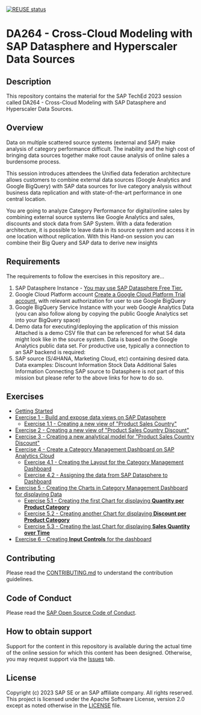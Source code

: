 [![REUSE status](https://api.reuse.software/badge/github.com/SAP-samples/teched2023-DA264)](https://api.reuse.software/info/github.com/SAP-samples/teched2023-DA264)

# DA264 - Cross-Cloud Modeling with SAP Datasphere and Hyperscaler Data Sources

## Description

This repository contains the material for the SAP TechEd 2023 session called DA264 - Cross-Cloud Modeling with SAP Datasphere and Hyperscaler Data Sources. 

## Overview

Data on multiple scattered source systems (external and SAP) make analysis of category performance difficult. The inability and the high cost of bringing data sources together make root cause analysis of online sales a burdensome process.

This session introduces attendees the Unified data federation architecture allows customers to combine external data sources (Google Analytics and Google BigQuery) with SAP data sources for live category analysis without business data replication and with state-of-the-art performance in one central location.

You are going to analyze Category Performance for digital/online sales by combining external source systems like Google Analytics and sales, discounts and stock data from SAP System.
With a data federation architecture, it is possible to leave data in its source system and access it in one location without replication. With this Hand-on session you can combine their Big Query and SAP data to derive new insights 

## Requirements

The requirements to follow the exercises in this repository are...

1) SAP Datasphere Instance - [You may use SAP Datasphere Free Tier.](https://developers.sap.com/tutorials/data-warehouse-cloud-1-begin-trial.html)
2) Google Cloud Platform account [Create a Google Cloud Platform Trial account.](https://cloud.google.com/free) with relevant authorization for user to use Google BigQuery
3) Google BigQuery Service Instance with your web Google Analytics Data (you can also follow along by copying the public Google Analytics set into your BigQuery space) 
4) Demo data for executing/deploying the application of this mission
Attached is a demo CSV file that can be referenced for what S4 data might look like in the source system. Data is based on the Google Analytics public data set. For productive use, typically a connection to an SAP backend is required:
5) SAP source (S/4HANA, Marketing Cloud, etc) containing desired data. Data examples: Discount Information Stock Data Additional Sales Information Connecting SAP source to Datasphere is not part of this mission but please refer to the above links for how to do so.

## Exercises

- [Getting Started](exercises/ex0/)
- [Exercise 1 - Build and expose data views on SAP Datasphere](exercises/ex1/)
    - [Exercise 1.1 - Creating a new view of "Product Sales Country"](exercises/ex1#exercise-1--creating-a-new-view-of-product-sales-country)
- [Exercise 2 - Creating a new view of "Product Sales Country Discount"](exercises/ex2/)
- [Exercise 3 - Creating a new analytical model for "Product Sales Country Discount"](exercises/ex3/)
- [Exercise 4 - Create a Category Management Dashboard on SAP Analytics Cloud](exercises/ex4/)
    - [Exercise 4.1 - Creating the Layout for the Category Management Dashboard](exercises/ex4#exercise-41-creating-the-layout-for-the-category-management-dashboard)
    - [Exercise 4.2 - Assigning the data from SAP Datasphere to Dashboard](exercises/ex4#exercise-42-assigning-the-data-from-sap-datasphere-to-dashboard)
- [Exercise 5 - Creating the Charts in Category Management Dashboard for displaying Data](exercises/ex5/)
    - [Exercise 5.1 - Creating the first Chart for displaying **Quantity per Product Category**](exercises/ex4#exercise-51-creating-the-first-chart-for-displaying-quantity-per-product-category)
    - [Exercise 5.2 - Creating another Chart for displaying **Discount per Product Category**](exercises/ex5#exercise-52-creating-another-chart-for-displaying-discount-per-product-category)
    - [Exercise 5.3 - Creating the last Chart for displaying **Sales Quantity over Time** ](exercises/ex5#exercise-53-creating-the-last-chart-for-displaying-sales-quantity-over-time)
- [Exercise 6 - Creating **Input Controls** for the dashboard](exercises/ex6/)

## Contributing
Please read the [CONTRIBUTING.md](./CONTRIBUTING.md) to understand the contribution guidelines.

## Code of Conduct
Please read the [SAP Open Source Code of Conduct](https://github.com/SAP-samples/.github/blob/main/CODE_OF_CONDUCT.md).

## How to obtain support
Support for the content in this repository is available during the actual time of the online session for which this content has been designed. Otherwise, you may request support via the [Issues](../../issues) tab.

## License
Copyright (c) 2023 SAP SE or an SAP affiliate company. All rights reserved. This project is licensed under the Apache Software License, version 2.0 except as noted otherwise in the [LICENSE](LICENSES/Apache-2.0.txt) file.
